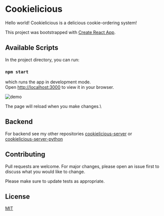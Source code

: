 # Cookielicious

Hello world! Cookielicious is a delicious cookie-ordering system!

This project was bootstrapped with [Create React App](https://github.com/facebook/create-react-app).

## Available Scripts

In the project directory, you can run:

### `npm start`

which runs the app in development mode.\
Open [http://localhost:3000](http://localhost:3000) to view it in your browser. 

![demo](https://github.com/jurkovicova/cookielicious/assets/81041361/df664060-c7b5-4400-bf4a-f2a26e3cd3cd)

The page will reload when you make changes.\

## Backend
For backend see my other repositories [cookielicious-server](https://github.com/jurkovicova/cookielicious-server) or [cookielicious-server-python](https://github.com/jurkovicova/cookielicious-server-python)

## Contributing

Pull requests are welcome. For major changes, please open an issue first
to discuss what you would like to change.

Please make sure to update tests as appropriate.

## License

[MIT](https://choosealicense.com/licenses/mit/)
